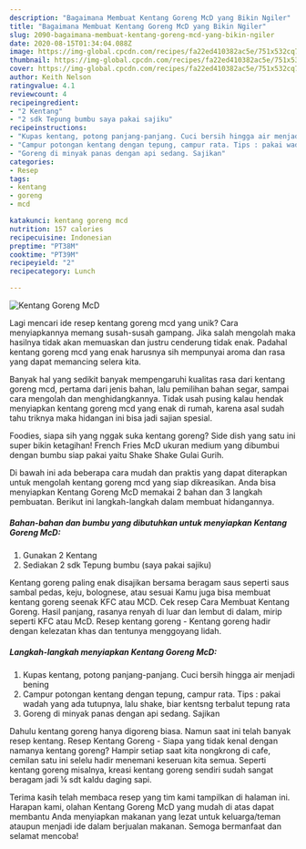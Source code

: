 ```yaml
---
description: "Bagaimana Membuat Kentang Goreng McD yang Bikin Ngiler"
title: "Bagaimana Membuat Kentang Goreng McD yang Bikin Ngiler"
slug: 2090-bagaimana-membuat-kentang-goreng-mcd-yang-bikin-ngiler
date: 2020-08-15T01:34:04.088Z
image: https://img-global.cpcdn.com/recipes/fa22ed410382ac5e/751x532cq70/kentang-goreng-mcd-foto-resep-utama.jpg
thumbnail: https://img-global.cpcdn.com/recipes/fa22ed410382ac5e/751x532cq70/kentang-goreng-mcd-foto-resep-utama.jpg
cover: https://img-global.cpcdn.com/recipes/fa22ed410382ac5e/751x532cq70/kentang-goreng-mcd-foto-resep-utama.jpg
author: Keith Nelson
ratingvalue: 4.1
reviewcount: 4
recipeingredient:
- "2 Kentang"
- "2 sdk Tepung bumbu saya pakai sajiku"
recipeinstructions:
- "Kupas kentang, potong panjang-panjang. Cuci bersih hingga air menjadi bening"
- "Campur potongan kentang dengan tepung, campur rata. Tips : pakai wadah yang ada tutupnya, lalu shake, biar kentsng terbalut tepung rata"
- "Goreng di minyak panas dengan api sedang. Sajikan"
categories:
- Resep
tags:
- kentang
- goreng
- mcd

katakunci: kentang goreng mcd 
nutrition: 157 calories
recipecuisine: Indonesian
preptime: "PT38M"
cooktime: "PT39M"
recipeyield: "2"
recipecategory: Lunch

---
```



![Kentang Goreng McD](https://img-global.cpcdn.com/recipes/fa22ed410382ac5e/751x532cq70/kentang-goreng-mcd-foto-resep-utama.jpg)

Lagi mencari ide resep kentang goreng mcd yang unik? Cara menyiapkannya memang susah-susah gampang. Jika salah mengolah maka hasilnya tidak akan memuaskan dan justru cenderung tidak enak. Padahal kentang goreng mcd yang enak harusnya sih mempunyai aroma dan rasa yang dapat memancing selera kita.

Banyak hal yang sedikit banyak mempengaruhi kualitas rasa dari kentang goreng mcd, pertama dari jenis bahan, lalu pemilihan bahan segar, sampai cara mengolah dan menghidangkannya. Tidak usah pusing kalau hendak menyiapkan kentang goreng mcd yang enak di rumah, karena asal sudah tahu triknya maka hidangan ini bisa jadi sajian spesial.

Foodies, siapa sih yang nggak suka kentang goreng? Side dish yang satu ini super bikin ketagihan! French Fries McD ukuran medium yang dibumbui dengan bumbu siap pakai yaitu Shake Shake Gulai Gurih.


Di bawah ini ada beberapa cara mudah dan praktis yang dapat diterapkan untuk mengolah kentang goreng mcd yang siap dikreasikan. Anda bisa menyiapkan Kentang Goreng McD memakai 2 bahan dan 3 langkah pembuatan. Berikut ini langkah-langkah dalam membuat hidangannya.

<!--inarticleads1-->

##### Bahan-bahan dan bumbu yang dibutuhkan untuk menyiapkan Kentang Goreng McD:

1. Gunakan 2 Kentang
1. Sediakan 2 sdk Tepung bumbu (saya pakai sajiku)


Kentang goreng paling enak disajikan bersama beragam saus seperti saus sambal pedas, keju, bolognese, atau sesuai Kamu juga bisa membuat kentang goreng seenak KFC atau MCD. Cek resep Cara Membuat Kentang Goreng. Hasil panjang, rasanya renyah di luar dan lembut di dalam, mirip seperti KFC atau McD. Resep kentang goreng - Kentang goreng hadir dengan kelezatan khas dan tentunya menggoyang lidah. 

<!--inarticleads2-->

##### Langkah-langkah menyiapkan Kentang Goreng McD:

1. Kupas kentang, potong panjang-panjang. Cuci bersih hingga air menjadi bening
1. Campur potongan kentang dengan tepung, campur rata. Tips : pakai wadah yang ada tutupnya, lalu shake, biar kentsng terbalut tepung rata
1. Goreng di minyak panas dengan api sedang. Sajikan


Dahulu kentang goreng hanya digoreng biasa. Namun saat ini telah banyak resep kentang. Resep Kentang Goreng - Siapa yang tidak kenal dengan namanya kentang goreng? Hampir setiap saat kita nongkrong di cafe, cemilan satu ini selelu hadir menemani keseruan kita semua. Seperti kentang goreng misalnya, kreasi kentang goreng sendiri sudah sangat beragam jadi ¼ sdt kaldu daging sapi. 

Terima kasih telah membaca resep yang tim kami tampilkan di halaman ini. Harapan kami, olahan Kentang Goreng McD yang mudah di atas dapat membantu Anda menyiapkan makanan yang lezat untuk keluarga/teman ataupun menjadi ide dalam berjualan makanan. Semoga bermanfaat dan selamat mencoba!
